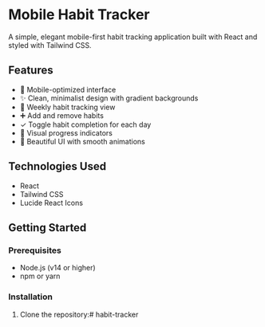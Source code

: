 # Mobile Habit Tracker

A simple, elegant mobile-first habit tracking application built with React and styled with Tailwind CSS.

## Features

- 📱 Mobile-optimized interface
- ✨ Clean, minimalist design with gradient backgrounds
- 📅 Weekly habit tracking view
- ➕ Add and remove habits
- ✓ Toggle habit completion for each day
- 🎯 Visual progress indicators
- 🌈 Beautiful UI with smooth animations

## Technologies Used

- React
- Tailwind CSS
- Lucide React Icons

## Getting Started

### Prerequisites

- Node.js (v14 or higher)
- npm or yarn

### Installation

1. Clone the repository:# habit-tracker
